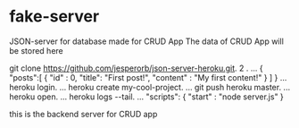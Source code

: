 # fake-server
 JSON-server for database made for CRUD App
 The data of CRUD App will be stored here
 
git clone https://github.com/jesperorb/json-server-heroku.git. 2 . ...
{ "posts":[ { "id" : 0, "title": "First post!", "content" : "My first content!" } ] } ...
heroku login. ...
heroku create my-cool-project. ...
git push heroku master. ...
heroku open. ...
heroku logs --tail. ...
"scripts": { "start" : "node server.js" }


this is the backend server for CRUD app
